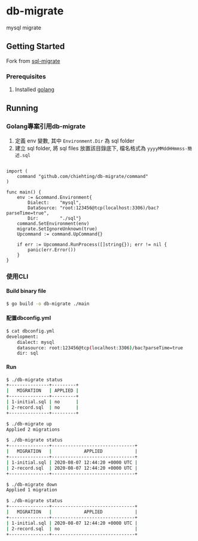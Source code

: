 # db-migrate

mysql migrate

## Getting Started

Fork from [sql-migrate](https://github.com/rubenv/sql-migrate)

### Prerequisites

1. Installed [golang](https://golang.org/doc/install)

## Running

### Golang專案引用db-migrate

1. 定義 env 變數, 其中 `Environment.Dir` 為 sql folder
2. 建立 sql folder, 將 sql files 放置該目錄底下, 檔名格式為 `yyyyMMddHHmmss-簡述.sql`

```golane

import (
	command "github.com/chiehting/db-migrate/command"
)

func main() {
	env := &command.Environment{
		Dialect:    "mysql",
		DataSource: "root:123456@tcp(localhost:3306)/bac?parseTime=true",
		Dir:        "./sql"}
	command.SetEnvironment(env)
	migrate.SetIgnoreUnknown(true)
	Upcommand := command.UpCommand{}

	if err := Upcommand.RunProcess([]string{}); err != nil {
		panic(err.Error())
	}
}

```

### 使用CLI

#### Build binary file

```bash
$ go build -o db-migrate ./main
```

#### 配置dbconfig.yml

```bash
$ cat dbconfig.yml
development:
    dialect: mysql
    datasource: root:123456@tcp(localhost:3306)/bac?parseTime=true
    dir: sql
```

#### Run

```bash
$ ./db-migrate status
+---------------+---------+
|   MIGRATION   | APPLIED |
+---------------+---------+
| 1-initial.sql | no      |
| 2-record.sql  | no      |
+---------------+---------+

$ ./db-migrate up
Applied 2 migrations

$ ./db-migrate status
+---------------+-------------------------------+
|   MIGRATION   |            APPLIED            |
+---------------+-------------------------------+
| 1-initial.sql | 2020-08-07 12:44:20 +0000 UTC |
| 2-record.sql  | 2020-08-07 12:44:20 +0000 UTC |
+---------------+-------------------------------+

$ ./db-migrate down
Applied 1 migration

$ ./db-migrate status
+---------------+-------------------------------+
|   MIGRATION   |            APPLIED            |
+---------------+-------------------------------+
| 1-initial.sql | 2020-08-07 12:44:20 +0000 UTC |
| 2-record.sql  | no                            |
+---------------+-------------------------------+
```
